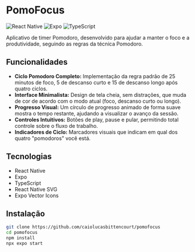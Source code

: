 # PomoFocus

![React Native](https://img.shields.io/badge/React_Native-20232A?style=for-the-badge&logo=react&logoColor=61DAFB)
![Expo](https://img.shields.io/badge/Expo-000020?style=for-the-badge&logo=expo&logoColor=white)
![TypeScript](https://img.shields.io/badge/typescript-%23007ACC.svg?style=for-the-badge&logo=typescript&logoColor=white)

Aplicativo de timer Pomodoro, desenvolvido para ajudar a manter o foco e a produtividade, seguindo as regras da técnica Pomodoro.

## Funcionalidades

- **Ciclo Pomodoro Completo:** Implementação da regra padrão de 25 minutos de foco, 5 de descanso curto e 15 de descanso longo após quatro ciclos.
- **Interface Minimalista:** Design de tela cheia, sem distrações, que muda de cor de acordo com o modo atual (foco, descanso curto ou longo).
- **Progresso Visual:** Um círculo de progresso animado de forma suave mostra o tempo restante, ajudando a visualizar o avanço da sessão.
- **Controles Intuitivos:** Botões de play, pause e pular, permitindo total controle sobre o fluxo de trabalho.
- **Indicadores de Ciclo:** Marcadores visuais que indicam em qual dos quatro "pomodoros" você está.

## Tecnologias

- React Native
- Expo
- TypeScript
- React Native SVG
- Expo Vector Icons

## Instalação

```bash
git clone https://github.com/caiolucasbittencourt/pomofocus
cd pomofocus
npm install
npx expo start